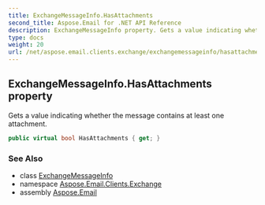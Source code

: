 ```yaml
---
title: ExchangeMessageInfo.HasAttachments
second_title: Aspose.Email for .NET API Reference
description: ExchangeMessageInfo property. Gets a value indicating whether the message contains at least one attachment
type: docs
weight: 20
url: /net/aspose.email.clients.exchange/exchangemessageinfo/hasattachments/
---
```

## ExchangeMessageInfo.HasAttachments property

Gets a value indicating whether the message contains at least one attachment.

```csharp
public virtual bool HasAttachments { get; }
```

### See Also

* class [ExchangeMessageInfo](../)
* namespace [Aspose.Email.Clients.Exchange](../../exchangemessageinfo/)
* assembly [Aspose.Email](../../../)


